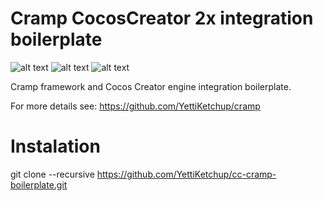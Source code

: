 # Cramp CocosCreator 2x integration boilerplate
![alt text](https://i.ibb.co/FDqDk98/cramp-logo-small.png)
![alt text](https://i.ibb.co/WzcNHcP/ds-logo-small.png)
![alt text](https://programmer.help/images/blog/21b7164ab4b1ed84a8e7d60476d8a46b.jpg)

Cramp framework and Cocos Creator engine integration boilerplate.

For more details see: https://github.com/YettiKetchup/cramp

# Instalation
git clone --recursive https://github.com/YettiKetchup/cc-cramp-boilerplate.git
